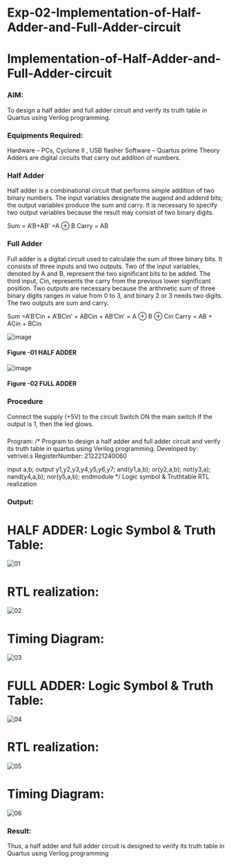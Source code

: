 # Exp-02-Implementation-of-Half-Adder-and-Full-Adder-circuit

# Implementation-of-Half-Adder-and-Full-Adder-circuit
### AIM:
To design a half adder and full adder circuit and verify its truth table in Quartus using Verilog programming.

### Equipments Required:
Hardware – PCs, Cyclone II , USB flasher
Software – Quartus prime
Theory
Adders are digital circuits that carry out addition of numbers.

### Half Adder
Half adder is a combinational circuit that performs simple addition of two binary numbers. The input variables designate the augend and addend bits; the output variables produce the sum and carry. It is necessary to specify two output variables because the result may consist of two binary digits.

Sum = A’B+AB’ =A ⊕ B Carry = AB

### Full Adder
Full adder is a digital circuit used to calculate the sum of three binary bits. It consists of three inputs and two outputs. Two of the input variables, denoted by A and B, represent the two significant bits to be added. The third input, Cin, represents the carry from the previous lower significant position. Two outputs are necessary because the arithmetic sum of three binary digits ranges in value from 0 to 3, and binary 2 or 3 needs two digits. The two outputs are sum and carry.

Sum =A’B’Cin + A’BCin’ + ABCin + AB’Cin’ = A ⊕ B ⊕ Cin Carry = AB + ACin + BCin

 ![image](https://user-images.githubusercontent.com/36288975/163552156-a13e5a56-c638-4110-97d9-8896907c8d25.png)

#### Figure -01 HALF ADDER 


![image](https://user-images.githubusercontent.com/36288975/163552057-b3547877-6d07-45b4-b7e0-bcfebfad9e1d.png)

#### Figure -02 FULL ADDER 

### Procedure

Connect the supply (+5V) to the circuit
Switch ON the main switch
If the output is 1, then the led glows.
### 
Program:
/*
Program to design a half adder and full adder circuit and verify its truth table in quartus using Verilog programming.
Developed by: vetrivel.s
RegisterNumber:  212221240060

input a,b;
output y1,y2,y3,y4,y5,y6,y7;
and(y1,a,b);
or(y2,a,b);
not(y3,a);
nand(y4,a,b);
nor(y5,a,b);
endmodule
*/
Logic symbol & Truthtable
RTL realization

### Output:
# HALF ADDER: Logic Symbol & Truth Table:
![01](https://user-images.githubusercontent.com/95363138/165556339-6bfb4f39-909e-4a3c-b1d1-6ca2d3c09c97.png)
# RTL realization:
![02](https://user-images.githubusercontent.com/95363138/165556481-73405857-5eeb-499d-b861-2aa4d613e9d8.png)
# Timing Diagram:
![03](https://user-images.githubusercontent.com/95363138/165556603-42e95cd5-5e30-46fe-a0a0-0d6a7645a127.png)
# FULL ADDER: Logic Symbol & Truth Table:
![04](https://user-images.githubusercontent.com/95363138/165556724-79c3de72-755a-4d6f-84c3-8ac577336d82.png)
# RTL realization:
![05](https://user-images.githubusercontent.com/95363138/165556812-7937c6fe-d267-4029-8848-25cc8db8833b.png)
# Timing Diagram:
![06](https://user-images.githubusercontent.com/95363138/165557003-2e51b121-bc6c-485e-9429-d0ccf1a2d9a5.png)

### Result:
Thus, a half adder and full adder circuit is designed to verify its truth table in Quartus using Verilog programming
